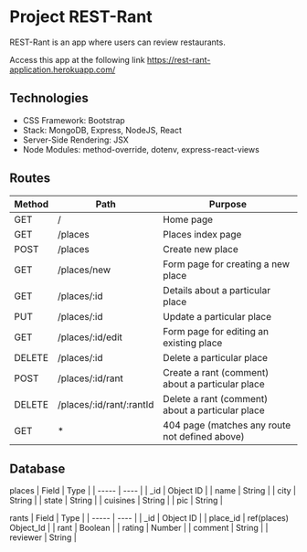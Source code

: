 # Project REST-Rant
REST-Rant is an app where users can review restaurants.

Access this app at the following link https://rest-rant-application.herokuapp.com/
## Technologies
- CSS Framework: Bootstrap
- Stack: MongoDB, Express, NodeJS, React
- Server-Side Rendering: JSX
- Node Modules: method-override, dotenv, express-react-views
## Routes
| Method | Path | Purpose |
| ------ | ---- | ------- |
| GET | / | Home page |
| GET | /places | Places index page |
| POST | /places | Create new place |
| GET | /places/new | Form page for creating a new place |
| GET | /places/:id | Details about a particular place |
| PUT | /places/:id | Update a particular place |
| GET | /places/:id/edit | Form page for editing an existing place |
| DELETE | /places/:id | Delete a particular place |
| POST | /places/:id/rant | Create a rant (comment) about a particular place |
| DELETE | /places/:id/rant/:rantId | Delete a rant (comment) about a particular place |
| GET | * | 404 page (matches any route not defined above) |
## Database
places
| Field | Type |
| ----- | ---- |
| _id | Object ID |
| name | String |
| city | String |
| state | String |
| cuisines | String |
| pic | String |

rants
| Field | Type |
| ----- | ---- |
| _id | Object ID |
| place_id | ref(places) Object_Id |
| rant | Boolean |
| rating | Number |
| comment | String |
| reviewer | String |
